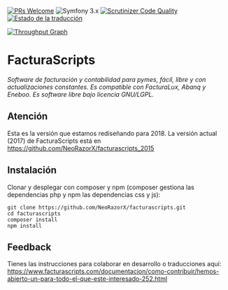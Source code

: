 ﻿[![PRs Welcome](https://img.shields.io/badge/PRs-welcome-brightgreen.svg)][1]
﻿![Symfony 3.x][2]
[![Scrutinizer Code Quality](https://scrutinizer-ci.com/g/NeoRazorX/facturascripts/badges/quality-score.png?b=master)](https://scrutinizer-ci.com/g/NeoRazorX/facturascripts/?branch=master)
<a href="http://i18n.facturascripts.com/engage/facturascripts/?utm_source=widget">
<img src="http://i18n.facturascripts.com/widgets/facturascripts/-/core/svg-badge.svg" alt="Estado de la traducción" />
</a>

[![Throughput Graph](https://graphs.waffle.io/NeoRazorX/facturascripts/throughput.svg)](https://waffle.io/NeoRazorX/facturascripts/metrics/throughput)

# FacturaScripts
*Software de facturación y contabilidad para pymes, fácil, libre y con actualizaciones constantes. Es compatible con FacturaLux, Abanq y Eneboo. Es software libre bajo licencia GNU/LGPL.*

## Atención
Esta es la versión que estamos rediseñando para 2018. La versión actual (2017) de FacturaScripts está en
https://github.com/NeoRazorX/facturascripts_2015

## Instalación
Clonar y desplegar con composer y npm (composer gestiona las dependencias php y npm las dependencias css y js):
```
git clone https://github.com/NeoRazorX/facturascripts.git
cd facturascripts
composer install
npm install
```

## Feedback
Tienes las instrucciones para colaborar en desarrollo o traducciones aquí:
https://www.facturascripts.com/documentacion/como-contribuir/hemos-abierto-un-para-todo-el-que-este-interesado-252.html

[1]: https://github.com/NeorazorX/facturascripts/issues?utf8=✓&q=is%3Aopen%20is%3Aissue
[2]: https://img.shields.io/badge/Symfony-%202.x%20&%203.x-green.svg
